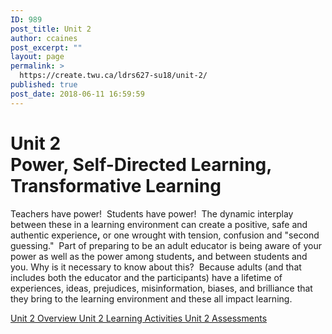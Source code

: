 ```yaml
---
ID: 989
post_title: Unit 2
author: ccaines
post_excerpt: ""
layout: page
permalink: >
  https://create.twu.ca/ldrs627-su18/unit-2/
published: true
post_date: 2018-06-11 16:59:59
---
```

<!--themify_builder_static--><h1>Unit 2<br />Power, Self-Directed Learning, Transformative Learning</h1>
 <p>Teachers have power!  Students have power!  The dynamic interplay between these in a learning environment can create a positive, safe and authentic experience<strong>,</strong> or one wrought with tension, confusion and "second guessing."  Part of preparing to be an adult educator is being aware of your power as well as the power among students<strong>,</strong> and between students and you. Why is it necessary to know about this?  Because adults (and that includes both the educator and the participants) have a lifetime of experiences, ideas, prejudices, misinformation, biases, and brilliance that they bring to the learning environment and these all impact learning.</p>
 
 <a href="https://create.twu.ca/ldrs627-su18/unit-2-overview/"> Unit 2 Overview </a> <a href="https://create.twu.ca/ldrs627-su18/unit-2-learning-activities/"> Unit 2 Learning Activities </a> <a href="https://create.twu.ca/ldrs627-su18/unit-2-topic-2/"> Unit 2 Assessments </a><!--/themify_builder_static-->
